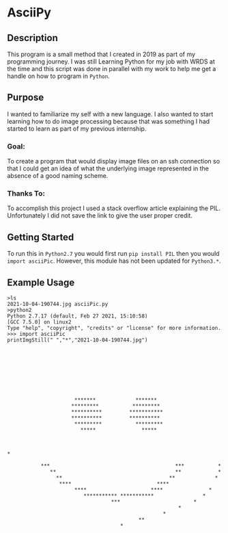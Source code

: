 # AsciiPy

## Description
This program is a small method that I created in 2019 as part of my programming journey. I was still Learning Python for my job with WRDS at the time and this script was done in parallel with my work to help me get a handle on how to program in `Python`.  

## Purpose
I wanted to familiarize my self with a new language. I also wanted to start learning how to do image processing because that was something I had started to learn as part of my previous internship.

### Goal:
To create a program that would display image files on an ssh connection so that I could get an idea of what the underlying image represented in the absence of a good naming scheme.

### Thanks To:
To accomplish this project I used a stack overflow article explaining the PIL. Unfortunately I did not save the link to give the user proper credit.

## Getting Started
To run this in `Python2.7` you would first run `pip install PIL` then you would `import asciiPic`. However, this module has not been updated for `Python3.*`.
## Example Usage
```
>ls
2021-10-04-190744.jpg asciiPic.py
>python2
Python 2.7.17 (default, Feb 27 2021, 15:10:58)
[GCC 7.5.0] on linux2
Type "help", "copyright", "credits" or "license" for more information.
>>> import asciiPic
printImgStill(" ","*","2021-10-04-190744.jpg")









                      *******             *******                        
                     *********           *********                       
                     **********         ***********                      
                     **********         **********                       
                      *********           *********                       
                        *****               *****                         


                                                                        *

           ***                                         ***           *  
              **                                       **            *   
                **                                   **             *    
                 ****                            ****                    
                      ****                     ****               *       
                         *********** ***********                *         
                                  ***                        *           
                                                        *              
                                                   *                 
                                           **                     
                                     *                            
```
